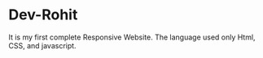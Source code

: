 # Dev-Rohit
It is my first complete Responsive Website. The language used only Html, CSS, and javascript. 
